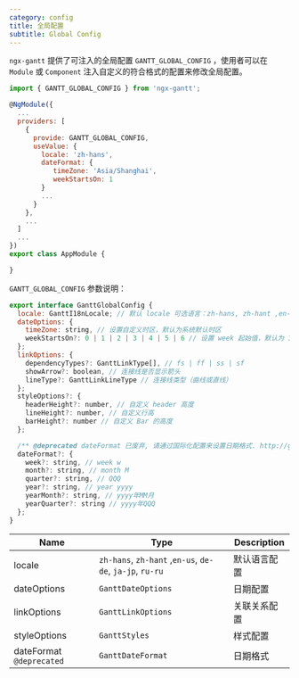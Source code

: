 ```yaml
---
category: config
title: 全局配置
subtitle: Global Config
---
```


`ngx-gantt` 提供了可注入的全局配置 `GANTT_GLOBAL_CONFIG` ，使用者可以在 `Module` 或 `Component` 注入自定义的符合格式的配置来修改全局配置。

```javascript
import { GANTT_GLOBAL_CONFIG } from 'ngx-gantt';

@NgModule({
  ...
  providers: [
    {
      provide: GANTT_GLOBAL_CONFIG,
      useValue: {
        locale: 'zh-hans',
        dateFormat: {
           timeZone: 'Asia/Shanghai',
           weekStartsOn: 1
        }
        ...
      }
    },
    ...
  ]
  ...
})
export class AppModule {

}

```

`GANTT_GLOBAL_CONFIG` 参数说明：

```javascript
export interface GanttGlobalConfig {
  locale: GanttI18nLocale; // 默认 locale 可选语言：zh-hans, zh-hant ,en-us, de-de, ja-jp, ru-ru
  dateOptions: {
    timeZone: string, // 设置自定义时区，默认为系统默认时区
    weekStartsOn?: 0 | 1 | 2 | 3 | 4 | 5 | 6 // 设置 week 起始值，默认为 1
  };
  linkOptions: {
    dependencyTypes?: GanttLinkType[], // fs | ff | ss | sf
    showArrow?: boolean, // 连接线是否显示箭头
    lineType?: GanttLinkLineType // 连接线类型（曲线或直线）
  };
  styleOptions?: {
    headerHeight?: number, // 自定义 header 高度
    lineHeight?: number, // 自定义行高
    barHeight?: number // 自定义 Bar 的高度
  };

  /** @deprecated dateFormat 已废弃, 请通过国际化配置来设置日期格式. http://gantt.ngnice.com/guides/configuration/i18n */
  dateFormat?: {
    week?: string, // week w
    month?: string, // month M
    quarter?: string, // QQQ
    year?: string, // year yyyy
    yearMonth?: string, // yyyy年MM月
    yearQuarter?: string // yyyy年QQQ
  };
}
```

| Name                     | Type                                                     | Description  |
| ------------------------ | -------------------------------------------------------- | ------------ |
| locale                   | `zh-hans`, `zh-hant` ,`en-us`, `de-de`, `ja-jp`, `ru-ru` | 默认语言配置 |
| dateOptions              | `GanttDateOptions`                                       | 日期配置     |
| linkOptions              | `GanttLinkOptions`                                       | 关联关系配置 |
| styleOptions             | `GanttStyles`                                            | 样式配置     |
| dateFormat `@deprecated` | `GanttDateFormat`                                        | 日期格式     |
